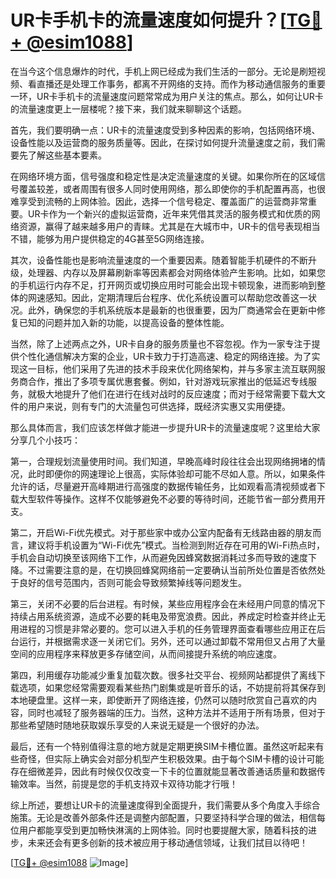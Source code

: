 # UR卡手机卡的流量速度如何提升？[[TG💪+ @esim1088](https://t.me/s/esim1088)]

在当今这个信息爆炸的时代，手机上网已经成为我们生活的一部分。无论是刷短视频、看直播还是处理工作事务，都离不开网络的支持。而作为移动通信服务的重要一环，UR卡手机卡的流量速度问题常常成为用户关注的焦点。那么，如何让UR卡的流量速度更上一层楼呢？接下来，我们就来聊聊这个话题。

首先，我们要明确一点：UR卡的流量速度受到多种因素的影响，包括网络环境、设备性能以及运营商的服务质量等。因此，在探讨如何提升流量速度之前，我们需要先了解这些基本要素。

在网络环境方面，信号强度和稳定性是决定流量速度的关键。如果你所在的区域信号覆盖较差，或者周围有很多人同时使用网络，那么即使你的手机配置再高，也很难享受到流畅的上网体验。因此，选择一个信号稳定、覆盖面广的运营商非常重要。UR卡作为一个新兴的虚拟运营商，近年来凭借其灵活的服务模式和优质的网络资源，赢得了越来越多用户的青睐。尤其是在大城市中，UR卡的信号表现相当不错，能够为用户提供稳定的4G甚至5G网络连接。

其次，设备性能也是影响流量速度的一个重要因素。随着智能手机硬件的不断升级，处理器、内存以及屏幕刷新率等因素都会对网络体验产生影响。比如，如果您的手机运行内存不足，打开网页或切换应用时可能会出现卡顿现象，进而影响到整体的网速感知。因此，定期清理后台程序、优化系统设置可以帮助您改善这一状况。此外，确保您的手机系统版本是最新的也很重要，因为厂商通常会在更新中修复已知的问题并加入新的功能，以提高设备的整体性能。

当然，除了上述两点之外，UR卡自身的服务质量也不容忽视。作为一家专注于提供个性化通信解决方案的企业，UR卡致力于打造高速、稳定的网络连接。为了实现这一目标，他们采用了先进的技术手段来优化网络架构，并与多家主流互联网服务商合作，推出了多项专属优惠套餐。例如，针对游戏玩家推出的低延迟专线服务，就极大地提升了他们在进行在线对战时的反应速度；而对于经常需要下载大文件的用户来说，则有专门的大流量包可供选择，既经济实惠又实用便捷。

那么具体而言，我们应该怎样做才能进一步提升UR卡的流量速度呢？这里给大家分享几个小技巧：

第一，合理规划流量使用时间。我们知道，早晚高峰时段往往会出现网络拥堵的情况，此时即便你的网速理论上很高，实际体验却可能不尽如人意。所以，如果条件允许的话，尽量避开高峰期进行高强度的数据传输任务，比如观看高清视频或者下载大型软件等操作。这样不仅能够避免不必要的等待时间，还能节省一部分费用开支。

第二，开启Wi-Fi优先模式。对于那些家中或办公室内配备有无线路由器的朋友而言，建议将手机设置为“Wi-Fi优先”模式。当检测到附近存在可用的Wi-Fi热点时，手机会自动切换至该网络下工作，从而避免因蜂窝数据消耗过多而导致的速度下降。不过需要注意的是，在切换回蜂窝网络前一定要确认当前所处位置是否依然处于良好的信号范围内，否则可能会导致频繁掉线等问题发生。

第三，关闭不必要的后台进程。有时候，某些应用程序会在未经用户同意的情况下持续占用系统资源，造成不必要的耗电及带宽浪费。因此，养成定时检查并终止无用进程的习惯是非常必要的。您可以进入手机的任务管理界面查看哪些应用正在后台运行，并根据需求逐一关闭它们。另外，还可以通过卸载不常用但又占用了大量空间的应用程序来释放更多存储空间，从而间接提升系统的响应速度。

第四，利用缓存功能减少重复加载次数。很多社交平台、视频网站都提供了离线下载选项，如果您经常需要观看某些热门剧集或是听音乐的话，不妨提前将其保存到本地硬盘里。这样一来，即使断开了网络连接，仍然可以随时欣赏自己喜欢的内容，同时也减轻了服务器端的压力。当然，这种方法并不适用于所有场景，但对于那些希望随时随地获取娱乐享受的人来说无疑是一个很好的办法。

最后，还有一个特别值得注意的地方就是定期更换SIM卡槽位置。虽然这听起来有些奇怪，但实际上确实会对部分机型产生积极效果。由于每个SIM卡槽的设计可能存在细微差异，因此有时候仅仅改变一下卡的位置就能显著改善通话质量和数据传输效率。当然，前提是您的手机支持双卡双待功能才行哦！

综上所述，要想让UR卡的流量速度得到全面提升，我们需要从多个角度入手综合施策。无论是改善外部条件还是调整内部配置，只要坚持科学合理的做法，相信每位用户都能享受到更加畅快淋漓的上网体验。同时也要提醒大家，随着科技的进步，未来还会有更多创新的技术被应用于移动通信领域，让我们拭目以待吧！

[[TG💪+ @esim1088](https://t.me/s/esim1088) ![Image](https://i.postimg.cc/4NQfJmqS/Snipaste-2025-05-13-00-14-12.png)]
